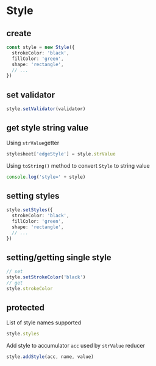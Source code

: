 # Style

## create

```ts
const style = new Style({
  strokeColor: 'black',
  fillColor: 'green',
  shape: 'rectangle',
  // ...
})
```

## set validator

```ts
style.setValidator(validator)
```

## get style string value

Using `strValue`getter

```ts
stylesheet['edgeStyle'] = style.strValue
```

Using `toString()` method to convert `Style` to string value

```ts
console.log('style=' + style)
```

## setting styles

```ts
style.setStyles({
  strokeColor: 'black',
  fillColor: 'green',
  shape: 'rectangle',
  // ...
})
```

## setting/getting single style

```ts
// set
style.setStrokeColor('black')
// get
style.strokeColor
```

## protected

List of style names supported

```ts
style.styles
```

Add style to accumulator `acc` used by `strValue` reducer

```ts
style.addStyle(acc, name, value)
```